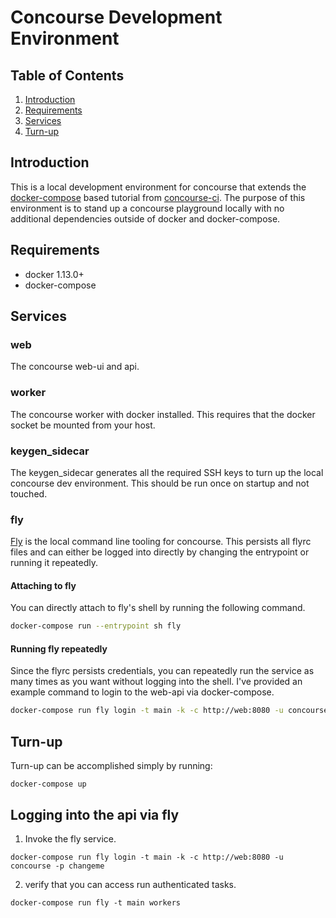 # Concourse Development Environment
## Table of Contents
1. [Introduction](#introduction)
2. [Requirements](#requirements)
3. [Services](#services)
4. [Turn-up](#turn-up)

## Introduction
This is a local development environment for concourse that extends the [docker-compose](https://concourse-ci.org/docker-repository.html) based tutorial from [concourse-ci](https://concourse-ci.org). The purpose of this environment is to stand up a concourse playground locally with no additional dependencies outside of docker and docker-compose.

## Requirements
- docker 1.13.0+
- docker-compose

## Services
### web
The concourse web-ui and api.

### worker
The concourse worker with docker installed. This requires that the docker socket be mounted from your host.

### keygen_sidecar
The keygen_sidecar generates all the required SSH keys to turn up the local concourse dev environment. This should be run once on startup and not touched.

### fly
[Fly](https://concourse-ci.org/fly-cli.html) is the local command line tooling for concourse. This persists all flyrc files and can either be logged into directly by changing the entrypoint or running it repeatedly.

#### Attaching to fly
You can directly attach to fly's shell by running the following command.

```sh
docker-compose run --entrypoint sh fly
```

#### Running fly repeatedly
Since the flyrc persists credentials, you can repeatedly run the service as many times as you want without logging into the shell. I've provided an example command to login to the web-api via docker-compose.

```sh
docker-compose run fly login -t main -k -c http://web:8080 -u concourse -p changeme
```

## Turn-up
Turn-up can be accomplished simply by running:

```
docker-compose up
```

## Logging into the api via fly

1. Invoke the fly service.

```
docker-compose run fly login -t main -k -c http://web:8080 -u concourse -p changeme
```
2. verify that you can access run authenticated tasks.

```
docker-compose run fly -t main workers
```
